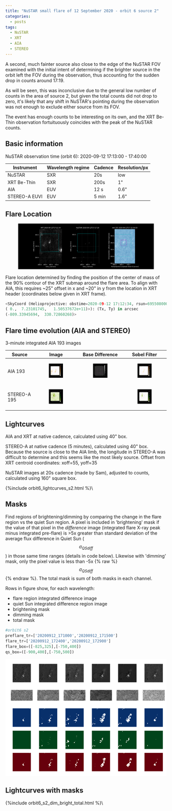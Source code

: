 ```yaml
---
title: "NuSTAR small flare of 12 September 2020 - orbit 6 source 2"
categories:
  - posts
tags:
  - NuSTAR
  - XRT
  - AIA
  - STEREO
---
```


A second, much fainter source also close to the edge of the NuSTAR FOV examined with the initial intent of determining if the brighter source in the orbit left the FOV during the observation, thus accounting for the sudden drop in counts around 17:19. 

As will be seen, this was inconclusive due to the general low number of counts in the area of source 2, but given the total counts did not drop to zero, it's likely that any shift in NuSTAR's pointing during the observation was not enough to exclude either source from its FOV. 

The event has enough counts to be interesting on its own, and the XRT Be-Thin observation fortuituously coincides with the peak of the NuSTAR counts. 

## Basic information

NuSTAR observation time (orbit 6): 2020-09-12 17:13:00 - 17:40:00


| Instrument | Wavelength regime | Cadence | Resolution/px |
| --- | --- | --- | --- |
| NuSTAR | SXR | 20s | low |
| XRT Be-Thin| SXR | 200s| 1"|
| AIA | EUV | 12 s | 0.6"|
| STEREO-A EUVI | EUV | 5 min | 1.6"|


## Flare Location

<figure>
<img src="https://github.com/elastufka/SAX-XRS_figures/raw/gh-pages/images/orbit6/orbit6_overview_s2.png" alt="XRT, NuSTAR camera A low-evergy and AIA 335 image with rectangles indicating where fluxes were calculated">  
</figure>

Flare location determined by finding the position of the center of mass of the 90% contour of the XRT submap around the flare area. To align with AIA, this requires ~25" offset in x and ~20" in y from the location in XRT header (coordinates below given in XRT frame).

```python
<SkyCoord (Helioprojective: obstime=2020-09-12 17:12:34, rsun=695508000.0 m, observer=<HeliographicStonyhurst Coordinate (obstime=2020-09-12 17:12:34): (lon, lat, radius) in (deg, deg, m)
( 0.,  7.23101745,   1.50537672e+11)>): (Tx, Ty) in arcsec
(-809.33945694,  330.72860268)>
```

## Flare time evolution (AIA and STEREO)

3-minute integrated AIA 193 images

|  Source | Image | Base Difference | Sobel Filter | 
| --- | --- | --- | --- |
| AIA 193 | <figure><img src="https://github.com/elastufka/SAX-XRS_figures/raw/gh-pages/images/orbit6/AIA193_nofilter_s2.gif" alt="AIA 193 gif" width="150"></figure>| <figure><img src="https://github.com/elastufka/SAX-XRS_figures/raw/gh-pages/images/orbit6/AIA193_diff_s2.gif" alt="AIA 193 difference gif" width="150"></figure> |<figure><img src="https://github.com/elastufka/SAX-XRS_figures/raw/gh-pages/images/orbit6/AIA193_sobel_s2.gif" alt="AIA 193 Sobel gif" width="150"></figure> |
| STEREO-A 195 | <figure><img src="https://github.com/elastufka/SAX-XRS_figures/raw/gh-pages/images/orbit6/STEREO_195_nofilter_s2.gif" alt="STEREO 195 gif" width="150"></figure> |  | <figure><img src="https://github.com/elastufka/SAX-XRS_figures/raw/gh-pages/images/orbit6/STEREO_195_sobel_s2.gif" alt="STEREO 195 Sobel gif" width="150"></figure> |


## Lightcurves

AIA and XRT at native cadence, calculated using 40" box. 

STEREO-A at native cadence (5 minutes), calculated using 40" box. Because the source is close to the AIA limb, the longitude in STEREO-A was difficult to determine and this seems like the most likely source. Offset from XRT centroid coordinates: xoff=55, yoff=35 

NuSTAR images at 20s cadence (made by Sam), adjusted to counts, calculated using 160" square box. 

{%include orbit6_lightcurves_s2.html %}\


## Masks

Find regions of brightening/dimming by comparing the change in the flare region vs the quiet Sun region. A pixel is included in 'brightening' mask if the value of that pixel in the _difference_ image (integrated flare X-ray peak minus integrated pre-flare) is >5x greater than standard deviation of the average flux difference in Quiet Sun ($$\sigma_{QSdiff}$$) in those same time ranges (details in code below). Likewise with 'dimming' mask, only the pixel value is less than -5x {% raw %}$$\sigma_{QSdiff}$${% endraw %}. The total mask is sum of both masks in each channel.

Rows in figure show, for each wavelength:
- flare region integrated difference image
- quiet Sun integrated difference region image
- brightening mask
- dimming mask
- total mask

```python
#orbit6 s2
preflare_tr=['20200912_171000','20200912_171500']
flare_tr=['20200912_172400','20200912_172900']
flare_box=([-825,325],[-750,400])
qs_box=([-900,400],[-750,500])
```

![Masks for all AIA channels](https://github.com/elastufka/SAX-XRS_figures/raw/gh-pages/images/orbit6/orbit6_AIA_masks_s2.png) 


## Lightcurves with masks

{%include orbit6_s2_dim_bright_total.html %}\

<!--
## DEM

-->
